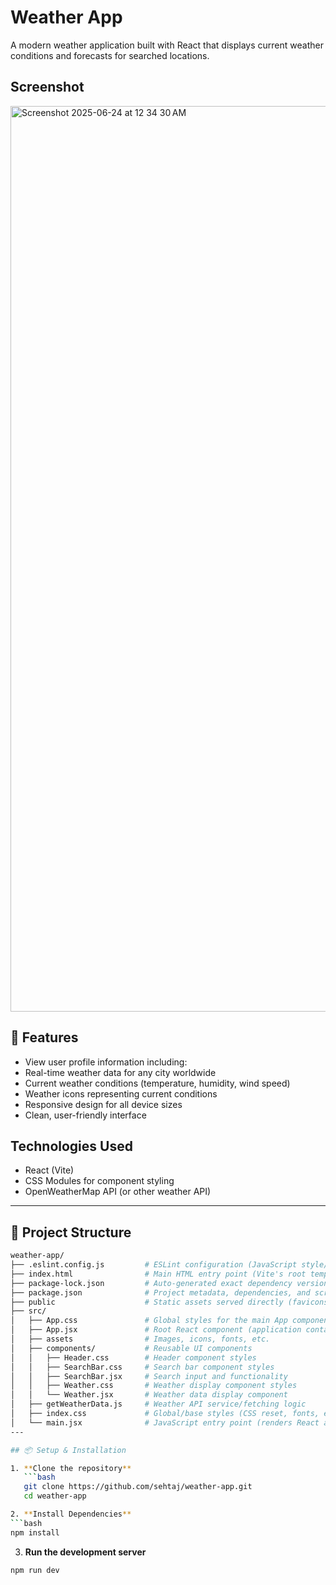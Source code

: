 # Weather App

A modern weather application built with React that displays current weather conditions and forecasts for searched locations.

## Screenshot

<img width="1449" alt="Screenshot 2025-06-24 at 12 34 30 AM" src="https://github.com/user-attachments/assets/a4bf1f1c-c58a-42b7-b8bd-e794305ff9c8" />

## 🚀 Features


- View user profile information including:
- Real-time weather data for any city worldwide
- Current weather conditions (temperature, humidity, wind speed)
- Weather icons representing current conditions
- Responsive design for all device sizes
- Clean, user-friendly interface


## Technologies Used

- React (Vite)
- CSS Modules for component styling
- OpenWeatherMap API (or other weather API)

---
## 📁 Project Structure
```bash
weather-app/
├── .eslint.config.js         # ESLint configuration (JavaScript style/rules)
├── index.html                # Main HTML entry point (Vite's root template)
├── package-lock.json         # Auto-generated exact dependency versions
├── package.json              # Project metadata, dependencies, and scripts
├── public                    # Static assets served directly (favicons, etc.)
├── src/
│   ├── App.css               # Global styles for the main App component
│   ├── App.jsx               # Root React component (application container)
│   ├── assets                # Images, icons, fonts, etc.
│   ├── components/           # Reusable UI components
│   │   ├── Header.css        # Header component styles
│   │   ├── SearchBar.css     # Search bar component styles
│   │   ├── SearchBar.jsx     # Search input and functionality
│   │   ├── Weather.css       # Weather display component styles
│   │   └── Weather.jsx       # Weather data display component
│   ├── getWeatherData.js     # Weather API service/fetching logic
│   ├── index.css             # Global/base styles (CSS reset, fonts, etc.)
│   └── main.jsx              # JavaScript entry point (renders React app)
---

## 📦 Setup & Installation

1. **Clone the repository**
   ```bash
   git clone https://github.com/sehtaj/weather-app.git
   cd weather-app

2. **Install Dependencies**
```bash
npm install
```
3. **Run the development server**
```bash
npm run dev
```
